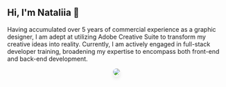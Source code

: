 ## Hi, I'm Nataliia 👋

Having accumulated over 5 years of commercial experience as a graphic designer, I am adept at utilizing Adobe Creative Suite to transform my creative ideas into reality. Currently, I am actively engaged in full-stack developer training, broadening my expertise to encompass both front-end and back-end development.

<p style="text-align: center;">
   <a href="https://www.linkedin.com/in/nataliia-h-833b06105/" style="border-radius: 8px; box-shadow: 0px 4px 8px rgba(0, 0, 0, 0.1); transition: all 0.3s ease; color: #0077B5;">
       <img src="https://img.shields.io/badge/linkedin-%230077B5.svg?&style=for-the-badge&logo=linkedin&logoColor=white" style="border-radius: 8px;"/>
   </a>
</p>


<!--
**nataliiahodnia/nataliiahodnia** is a ✨ _special_ ✨ repository because its `README.md` (this file) appears on your GitHub profile.

Here are some ideas to get you started:

- 🔭 I’m currently working on ...
- 🌱 I’m currently learning ...
- 👯 I’m looking to collaborate on ...
- 🤔 I’m looking for help with ...
- 💬 Ask me about ...
- 📫 How to reach me: ...
- 😄 Pronouns: ...
- ⚡ Fun fact: ...
-->
